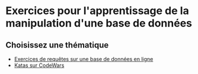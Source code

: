 # Exercices pour l'apprentissage de la manipulation d'une base de données

## Choisissez une thématique
- [Exercices de requêtes sur une base de données en ligne](exercicessql.md)
- [Katas sur CodeWars](kata.md)
